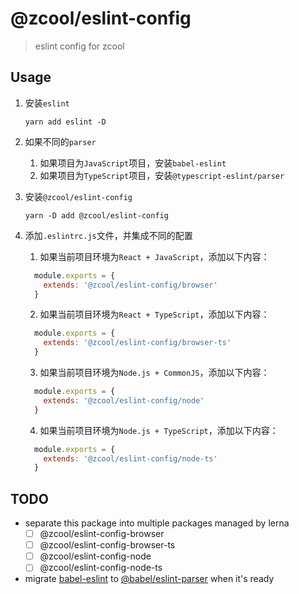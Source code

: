 # @zcool/eslint-config
> eslint config for zcool

## Usage
1. 安装`eslint`
   ```shell
   yarn add eslint -D
   ```

2. 如果不同的`parser`
   1. 如果项目为`JavaScript`项目，安装`babel-eslint`
   2. 如果项目为`TypeScript`项目，安装`@typescript-eslint/parser`

3. 安装`@zcool/eslint-config`
   ```shell
   yarn -D add @zcool/eslint-config
   ```

4. 添加`.eslintrc.js`文件，并集成不同的配置

   1. 如果当前项目环境为`React + JavaScript`，添加以下内容：
   ```js
     module.exports = {
       extends: '@zcool/eslint-config/browser'
     }
   ```

   2. 如果当前项目环境为`React + TypeScript`，添加以下内容：
   ```js
     module.exports = {
       extends: '@zcool/eslint-config/browser-ts'
     }
   ```

   3. 如果当前项目环境为`Node.js + CommonJS`，添加以下内容：
   ```js
     module.exports = {
       extends: '@zcool/eslint-config/node'
     }
   ```

   4. 如果当前项目环境为`Node.js + TypeScript`，添加以下内容：
   ```js
     module.exports = {
       extends: '@zcool/eslint-config/node-ts'
     }
   ```

## TODO
- separate this package into multiple packages managed by lerna
  - [ ] @zcool/eslint-config-browser
  - [ ] @zcool/eslint-config-browser-ts
  - [ ] @zcool/eslint-config-node
  - [ ] @zcool/eslint-config-node-ts
- migrate [babel-eslint](https://github.com/babel/babel-eslint) to [@babel/eslint-parser](https://github.com/babel/babel/tree/master/eslint/babel-eslint-parser) when it's ready
